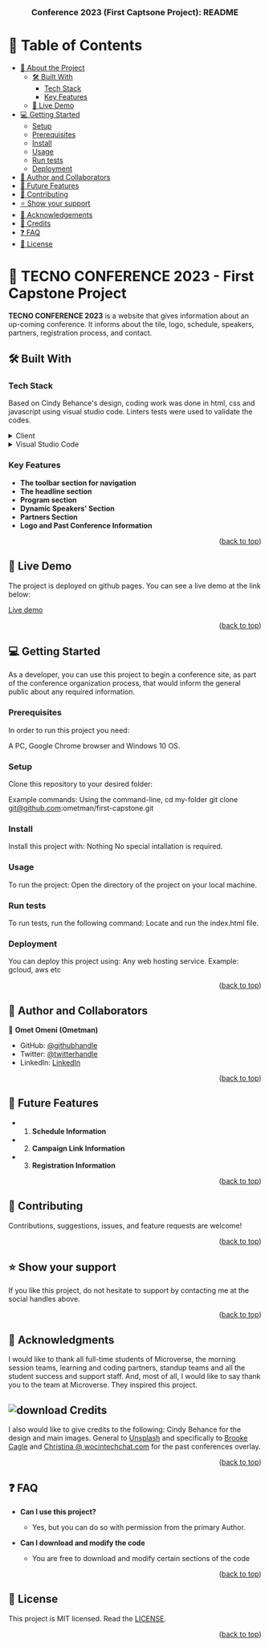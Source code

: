 

<a name="readme-top"></a>

<div align="center">

  <!--<img src="murple_logo.png" alt="logo" width="140"  height="auto" /> -->
  <br/>

  <h3><b> Conference 2023 (First Captsone Project): README </b></h3>

</div>


<!-- TABLE OF CONTENTS -->

# 📗 Table of Contents

- [📖 About the Project](#about-project)
  - [🛠 Built With](#built-with)
    - [Tech Stack](#tech-stack)
    - [Key Features](#key-features)
  - [🚀 Live Demo](#live-demo)
- [💻 Getting Started](#getting-started)
  - [Setup](#setup)
  - [Prerequisites](#prerequisites)
  - [Install](#install)
  - [Usage](#usage)
  - [Run tests](#run-tests)
  - [Deployment](#deployment)
- [👥 Author and Collaborators](#author-collaborators)
- [🔭 Future Features](#future-features)
- [🤝 Contributing](#contributing)
- [⭐️ Show your support](#support)
- [🙏 Acknowledgements](#acknowledgements)
- [🙏 Credits ](#credits)
- [❓ FAQ](#faq)
- [📝 License](#license)

<!-- PROJECT DESCRIPTION -->

# 📖 TECNO CONFERENCE 2023 - First Capstone Project <a name="about-project"></a>

<!-- Project Description in 1 or 2 sentences -->

**TECNO CONFERENCE 2023** is a website that gives information about an up-coming conference. It informs about the tile, logo, schedule, speakers, partners, registration process, and contact.

## 🛠 Built With <a name="built-with"></a>

### Tech Stack <a name="tech-stack"></a>

<!-- Describe the tech stack and include only the relevant sections that apply to your project.-->
Based on Cindy Behance's design, coding work was done in html, css and javascript using visual studio code. Linters tests were used to validate the codes. 

<details>
  <summary>Client</summary>
  <ul>
    <li><a href="https://figman.com">Cindy's Design</a></li>
  </ul>
</details>

<details>
  <summary>Visual Studio Code</summary>
  <ul>
    <li> Microverse Linters for CSS, HTML and Javascript</li>
  </ul>
</details>

<!--
<details>
<summary>Database</summary>
  <ul>
    <li><a href="https://www.postgresql.org/">PostgreSQL</a></li>
  </ul>
</details> -->

<!-- Features -->

### Key Features <a name="key-features"></a>

- **The toolbar section for navigation**
- **The headline section**
- **Program section**
- **Dynamic Speakers' Section**
- **Partners Section**
- **Logo and Past Conference Information**


<p align="right">(<a href="#readme-top">back to top</a>)</p>

<!-- LIVE DEMO -->

## 🚀 Live Demo <a name="live-demo"></a>

The project is deployed on github pages.
You can see a live demo at the link below:

<a href="https://ometman.github.io/first-capstone/">Live demo</a>


<p align="right">(<a href="#readme-top">back to top</a>)</p>

<!-- GETTING STARTED -->

## 💻 Getting Started <a name="getting-started"></a>

<!-- Describe how a new developer could make use of your project.-->
As a developer, you can use this project to begin a conference site, as part of the conference organization process, that would inform the general public about any required information.

### Prerequisites

In order to run this project you need:

A PC, Google Chrome browser and Windows 10 OS.

<!--
Example command:

```sh
 gem install rails
```
 -->

### Setup

Clone this repository to your desired folder:

Example commands:
  Using the command-line,
  cd my-folder
  git clone git@github.com:ometman/first-capstone.git

### Install

Install this project with:
Nothing
No special intallation is required.

### Usage

To run the project:
Open the directory of the project on your local machine.

### Run tests

To run tests, run the following command:
Locate and run the index.html file.

### Deployment

You can deploy this project using:
Any web hosting service. Example: gcloud, aws etc

<p align="right">(<a href="#readme-top">back to top</a>)</p>

<!-- AUTHORS -->

## 👥 Author and Collaborators <a name="author-collaborators"></a>

👤 **Omet Omeni (Ometman)**

- GitHub: [@githubhandle](https://github.com/ometman)
- Twitter: [@twitterhandle](https://twitter.com/ometman)
- LinkedIn: [LinkedIn](https://linkedin.com/in/ometman)

<!-- Mention all of the collaborators of this project.-->
<!-- ## 👥 Collaborators <a name="collaborators"></a> -->

<p align="right">(<a href="#readme-top">back to top</a>)</p>

<!-- FUTURE FEATURES -->

## 🔭 Future Features <a name="future-features"></a>

- 1. **Schedule Information**
- 2. **Campaign Link Information**
- 3. **Registration Information**

<p align="right">(<a href="#readme-top">back to top</a>)</p>

<!-- CONTRIBUTING -->

## 🤝 Contributing <a name="contributing"></a>

Contributions, suggestions, issues, and feature requests are welcome!

<!--Feel free to check the [issues page](../../issues/).-->

<p align="right">(<a href="#readme-top">back to top</a>)</p>

<!-- SUPPORT -->

## ⭐️ Show your support <a name="support"></a>

If you like this project, do not hesitate to support by contacting me at the social handles above.

<p align="right">(<a href="#readme-top">back to top</a>)</p>

<!-- ACKNOWLEDGEMENTS -->

## 🙏 Acknowledgments <a name="acknowledgements"></a>

I would like to thank all full-time students of Microverse, the morning session teams, learning and coding partners, standup teams and all the student success and support staff. And, most of all, I would like to say thank you to the team at Microverse. They inspired this project.

## ![download](https://user-images.githubusercontent.com/114116376/234738665-83e0853d-8eb8-4385-ade3-065cc936ca45.png) Credits <a name="credits"></a>
I also would like to give credits to the following:
Cindy Behance for the design and main images.
General to <a href="https://unsplash.com/photos/-uHVRvDr7pg?utm_source=unsplash&utm_medium=referral&utm_content=creditCopyText">Unsplash</a> and specifically to <a href="https://unsplash.com/@brookecagle?utm_source=unsplash&utm_medium=referral&utm_content=creditCopyText">Brooke Cagle</a> and <a href="https://unsplash.com/@wocintechchat?utm_source=unsplash&utm_medium=referral&utm_content=creditCopyText">Christina @ wocintechchat.com</a>  for the past conferences overlay.

<p align="right">(<a href="#readme-top">back to top</a>)</p>

<!-- FAQ (optional) -->

## ❓ FAQ <a name="faq"></a>

- **Can I use this project?**

  - Yes, but you can do so with permission from the primary Author.

- **Can I download and modify the code**

  - You are free to download and modify certain sections of the code

<p align="right">(<a href="#readme-top">back to top</a>)</p>

<!-- LICENSE This project is [MIT](./LICENSE) licensed.-->

## 📝 License <a name="license"></a>

This project is MIT licensed. Read the <a href="https://github.com/ometman/first-capstone/blob/main/MIT%20License">LICENSE</a>.

<p align="right">(<a href="#readme-top">back to top</a>)</p>

